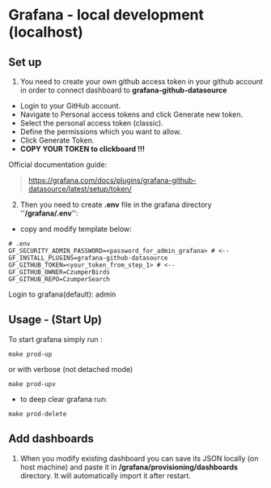 # Grafana - local development (localhost)


## Set up

1. You need to create your own github access token in your github account in order to connect dashboard to **grafana-github-datasource**
- Login to your GitHub account.
- Navigate to Personal access tokens and click Generate new token.
- Select the personal access token (classic).
- Define the permissions which you want to allow.
- Click Generate Token.
- **COPY YOUR TOKEN to clickboard !!!**

Official documentation guide:
    
>https://grafana.com/docs/plugins/grafana-github-datasource/latest/setup/token/

2. Then you need to create **.env** file in the grafana directory ''**/grafana/.env**'':

- copy and modify template below:
```shell
# .env
GF_SECURITY_ADMIN_PASSWORD=<password_for_admin_grafana> # <--
GF_INSTALL_PLUGINS=grafana-github-datasource
GF_GITHUB_TOKEN=<your_token_from_step_1> # <--
GF_GITHUB_OWNER=CzumperBirds
GF_GITHUB_REPO=CzumperSearch
```
Login to grafana(default): admin


## Usage - (Start Up)
To start grafana simply run :

```shell
make prod-up
```

or with verbose (not detached mode)
```shell
make prod-upv
```

- to deep clear grafana run:
```shell
make prod-delete
```

## Add dashboards
1. When you modify existing dashboard you can save its JSON locally (on host machine)
and paste it in **/grafana/provisioning/dashboards** directory. 
It will automatically import it after restart.